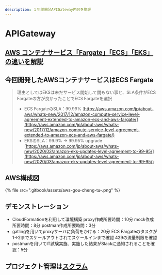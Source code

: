 ```yaml
---
description: １年間開発APIGateway内容を整理
---
```


# APIGateway

## [AWS コンテナサービス「Fargate」「ECS」「EKS」の違いを解説](https://xn--o9j8h1c9hb5756dt0ua226amc1a.com/?p=2025)

## 今回開発したAWSコンテナサービスはECS Fargate

> 理由としてはEKSは未だサービス開始して間もない事と、SLA条件がECS Fargateの方が良かったことでECS Fargateを選択
>
> * ECS FargateのSLA：99.99% [https://aws.amazon.com/jp/about-aws/whats-new/2017/12/amazon-compute-service-level-agreement-extended-to-amazon-ecs-and-aws-fargate/](https://aws.amazon.com/jp/about-aws/whats-new/2017/12/amazon-compute-service-level-agreement-extended-to-amazon-ecs-and-aws-fargate/)
> * EKSのSLA：99.9% -&gt; 99.95% upgrade [https://aws.amazon.com/jp/about-aws/whats-new/2020/03/amazon-eks-updates-level-agreement-to-99-95/](https://aws.amazon.com/jp/about-aws/whats-new/2020/03/amazon-eks-updates-level-agreement-to-99-95/)

## AWS構成図

{% file src=".gitbook/assets/aws-gou-cheng-tu-.png" %}

## デモンストレーション

* CloudFormationを利用して環境構築 proxy作成所要時間：10分 mock作成所要時間：8分 postman作成所要時間：3分
* gatlingを用いてproxyサーバに負荷をかける：20分 ECS Fargateのタスクが1-&gt;2までスケールアウトされてスケールインまで確認 429の流量制限を確認
* postmanを用いてIT試験実施、実施した結果がSlackに通知されることを確認：5分

## プロジェクト管理は[スクラム](https://www.ogis-ri.co.jp/column/agile/agilescrum01.html)




